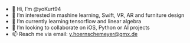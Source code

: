 - 👋 Hi, I’m @yoKurt94
- 👀 I’m interested in mashine learning, Swift, VR, AR and furniture design 
- 🌱 I’m currently learning tensorflow and linear algebra
- 💞️ I’m looking to collaborate on iOS, Python or AI projects
- 📫 Reach me via email: y.hoernschemeyer@gmx.de

